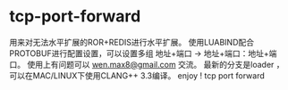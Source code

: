 tcp-port-forward
================
用来对无法水平扩展的ROR+REDIS进行水平扩展。 使用LUABIND配合PROTOBUF进行配置设置，可以设置多组 地址+端口 -> 地址+端口：地址+端口。 使用上有问题可以 wen.max8@gmail.com 交流。 最新的分支是loader ，可以在MAC/LINUX下使用CLANG++ 3.3编译。 enjoy ! tcp port forward
